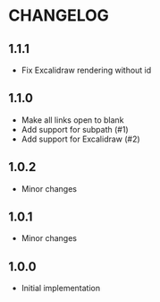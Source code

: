 # CHANGELOG

## 1.1.1

- Fix Excalidraw rendering without id

## 1.1.0

- Make all links open to blank
- Add support for subpath (#1)
- Add support for Excalidraw (#2)

## 1.0.2

- Minor changes

## 1.0.1

- Minor changes

## 1.0.0

- Initial implementation
